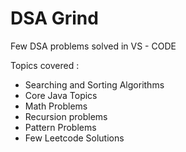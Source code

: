 # DSA Grind

Few DSA problems solved in VS - CODE

Topics covered : 
   * Searching and Sorting Algorithms
   * Core Java Topics
   * Math Problems
   * Recursion problems
   * Pattern Problems
   * Few Leetcode Solutions
